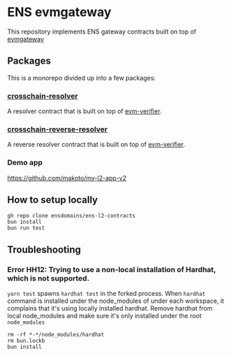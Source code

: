 # ENS evmgateway

This repository implements ENS gateway contracts built on top of [evmgateway](https://github.com/ensdomains/evmgateway)

## Packages

This is a monorepo divided up into a few packages:

### [crosschain-resolver](/crosschain-resolver/)

A resolver contract that is built on top of [evm-verifier](https://github.com/ensdomains/evmgateway/tree/main/evm-verifier).

### [crosschain-reverse-resolver](/crosschain-reverse-resolver/)

A reverse resolver contract that is built on top of [evm-verifier](https://github.com/ensdomains/evmgateway/tree/main/evm-verifier).


### Demo app

https://github.com/makoto/my-l2-app-v2

## How to setup locally

```
gh repo clone ensdomains/ens-l2-contracts
bun install
bun run test
```


## Troubleshooting

### Error HH12: Trying to use a non-local installation of Hardhat, which is not supported.

`yarn test` spawns `hardhat test` in the forked process. When `hardhat` command is installed under the node_modules of under each workspace, it complains that it's using locally installed hardhat. Remove hardhat from local node_modules and make sure it's only installed under the root `node_modules`

```
rm -rf *-*/node_modules/hardhat
rm bun.lockb
bun install
```